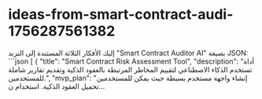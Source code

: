 # ideas-from-smart-contract-audi-1756287561382
إليك الأفكار الثلاثة المستندة إلى الترند "Smart Contract Auditor AI" بصيغة JSON: ```json [ { "title": "Smart Contract Risk Assessment Tool", "description": "أداة تستخدم الذكاء الاصطناعي لتقييم المخاطر المرتبطة بالعقود الذكية وتقديم تقارير شاملة للمستخدمين.", "mvp_plan": "إنشاء واجهة مستخدم بسيطة حيث يمكن للمستخدمين تحميل العقود الذكية. استخدام ن...
